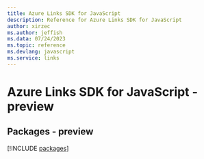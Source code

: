 ```yaml
---
title: Azure Links SDK for JavaScript
description: Reference for Azure Links SDK for JavaScript
author: xirzec
ms.author: jeffish
ms.data: 07/24/2023
ms.topic: reference
ms.devlang: javascript
ms.service: links
---
```

# Azure Links SDK for JavaScript - preview
## Packages - preview
[!INCLUDE [packages](links-index.md)]